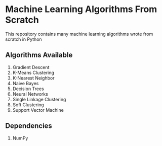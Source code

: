 # Machine Learning Algorithms From Scratch
This repository contains many machine learning algorithms wrote from scratch in Python

## Algorithms Available
1. Gradient Descent
2. K-Means Clustering
3. K-Nearest Neighbor
4. Naive Bayes
5. Decision Trees
6. Neural Networks
7. Single Linkage Clustering
8. Soft Clustering
9. Support Vector Machine

## Dependencies
1. NumPy

